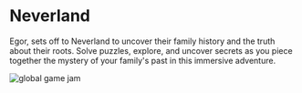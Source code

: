 # Neverland
Egor, sets off to Neverland to uncover their family history and the truth about their roots. Solve puzzles, explore, and uncover secrets as you piece together the mystery of your family's past in this immersive adventure.

![global game jam](https://miro.medium.com/max/1200/1*FuF_tLe2x2R92t9kDnm6-g.png)
